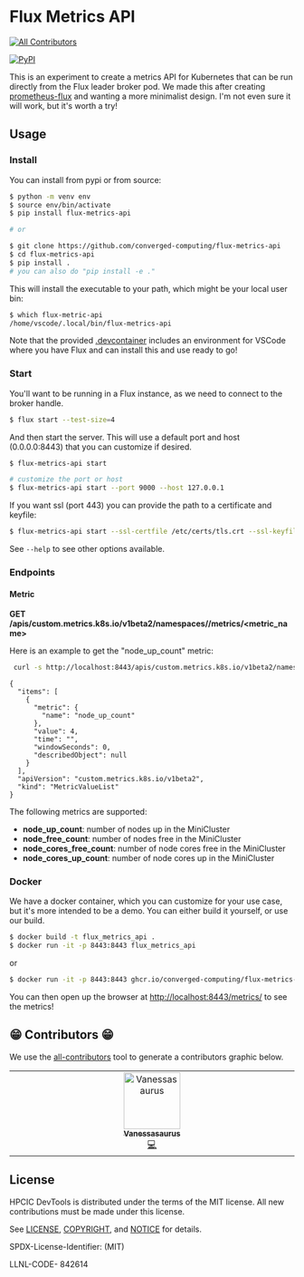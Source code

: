# Flux Metrics API

<!-- ALL-CONTRIBUTORS-BADGE:START - Do not remove or modify this section -->
[![All Contributors](https://img.shields.io/badge/all_contributors-1-orange.svg?style=flat-square)](#contributors-)
<!-- ALL-CONTRIBUTORS-BADGE:END -->
[![PyPI](https://img.shields.io/pypi/v/flux-metrics-api)](https://pypi.org/project/flux-metrics-api/)

This is an experiment to create a metrics API for Kubernetes that can be run directly from the Flux
leader broker pod. We made this after creating [prometheus-flux](https://github.com/converged-computing/prometheus-flux)
and wanting a more minimalist design. I'm not even sure it will work, but it's worth a try!

## Usage

### Install

You can install from pypi or from source:

```bash
$ python -m venv env
$ source env/bin/activate
$ pip install flux-metrics-api

# or

$ git clone https://github.com/converged-computing/flux-metrics-api
$ cd flux-metrics-api
$ pip install .
# you can also do "pip install -e ."
```

This will install the executable to your path, which might be your local user bin:

```bash
$ which flux-metric-api
/home/vscode/.local/bin/flux-metrics-api
```

Note that the provided [.devcontainer](.devcontainer) includes an environment for VSCode where you have Flux
and can install this and use ready to go!

### Start

You'll want to be running in a Flux instance, as we need to connect to the broker handle.

```bash
$ flux start --test-size=4
```

And then start the server. This will use a default port and host (0.0.0.0:8443) that you can customize
if desired.

```bash
$ flux-metrics-api start

# customize the port or host
$ flux-metrics-api start --port 9000 --host 127.0.0.1
```

If you want ssl (port 443) you can provide the path to a certificate and keyfile:

```bash
$ flux-metrics-api start --ssl-certfile /etc/certs/tls.crt --ssl-keyfile /etc/certs/tls.key
```

See `--help` to see other options available.

### Endpoints

#### Metric

**GET /apis/custom.metrics.k8s.io/v1beta2/namespaces/<namespace>/metrics/<metric_name>**

Here is an example to get the "node_up_count" metric:

```bash
 curl -s http://localhost:8443/apis/custom.metrics.k8s.io/v1beta2/namespaces/flux-operator/metrics/node_up_count | jq
```
```console
{
  "items": [
    {
      "metric": {
        "name": "node_up_count"
      },
      "value": 4,
      "time": "",
      "windowSeconds": 0,
      "describedObject": null
    }
  ],
  "apiVersion": "custom.metrics.k8s.io/v1beta2",
  "kind": "MetricValueList"
}
```

The following metrics are supported:

 - **node_up_count**: number of nodes up in the MiniCluster
 - **node_free_count**: number of nodes free in the MiniCluster
 - **node_cores_free_count**: number of node cores free in the MiniCluster
 - **node_cores_up_count**: number of node cores up in the MiniCluster

### Docker

We have a docker container, which you can customize for your use case, but it's more intended to
be a demo. You can either build it yourself, or use our build.

```bash
$ docker build -t flux_metrics_api .
$ docker run -it -p 8443:8443 flux_metrics_api
```
or

```bash
$ docker run -it -p 8443:8443 ghcr.io/converged-computing/flux-metrics-api
```

You can then open up the browser at [http://localhost:8443/metrics/](http://localhost:8443/metrics) to see
the metrics!

## 😁️ Contributors 😁️

We use the [all-contributors](https://github.com/all-contributors/all-contributors)
tool to generate a contributors graphic below.

<!-- ALL-CONTRIBUTORS-LIST:START - Do not remove or modify this section -->
<!-- prettier-ignore-start -->
<!-- markdownlint-disable -->
<table>
  <tbody>
    <tr>
      <td align="center" valign="top" width="14.28%"><a href="https://vsoch.github.io"><img src="https://avatars.githubusercontent.com/u/814322?v=4?s=100" width="100px;" alt="Vanessasaurus"/><br /><sub><b>Vanessasaurus</b></sub></a><br /><a href="https://github.com/converged-computing/flux-metrics-api/commits?author=vsoch" title="Code">💻</a></td>
    </tr>
  </tbody>
</table>

<!-- markdownlint-restore -->
<!-- prettier-ignore-end -->

<!-- ALL-CONTRIBUTORS-LIST:END -->

## License

HPCIC DevTools is distributed under the terms of the MIT license.
All new contributions must be made under this license.

See [LICENSE](https://github.com/converged-computing/flux-metrics-api/blob/main/LICENSE),
[COPYRIGHT](https://github.com/converged-computing/flux-metrics-api/blob/main/COPYRIGHT), and
[NOTICE](https://github.com/converged-computing/flux-metrics-api/blob/main/NOTICE) for details.

SPDX-License-Identifier: (MIT)

LLNL-CODE- 842614
